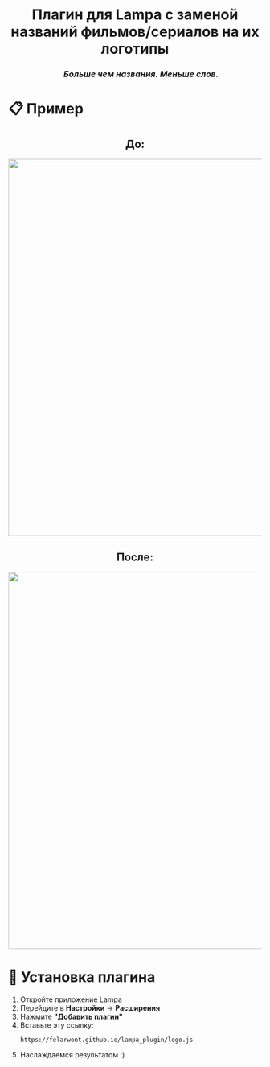 <div align="center">
  <h1>Плагин для Lampa с заменой названий фильмов/сериалов на их логотипы</h1>
  <div id="user-content-toc" align="center">
    <ul>
    <summary><h3><em>Больше чем названия. Меньше слов.</em></h3></summary>
    </ul>
  </div>
</div>
<div>
  <h1>📋 Пример</h1>
  <div align="center">
    <h2>До:</h2>
    <img src="https://i.postimg.cc/J0HNQNSS/2025-05-11-164323.png" width="750">
    <h2>После:</h2>
    <img src="https://i.postimg.cc/bwgmrTPR/2025-05-11-164143.png" width="750">
</div>

<div>
  <h1>📌 Установка плагина</h1>
  <ol>
    <li>Откройте приложение Lampa</li>
    <li>Перейдите в <strong>Настройки</strong> → <strong>Расширения</strong></li>
    <li>Нажмите <strong>"Добавить плагин"</strong></li>
    <li>Вставьте эту ссылку:</li>
      
```
https://felarwont.github.io/lampa_plugin/logo.js
```

  <li>Наслаждаемся результатом :)</li>
  </ol>
</div>
